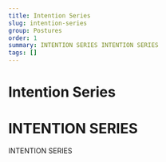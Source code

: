```yaml
---
title: Intention Series
slug: intention-series
group: Postures
order: 1
summary: INTENTION SERIES INTENTION SERIES
tags: []
---
```

# Intention Series

# INTENTION SERIES

INTENTION SERIES
